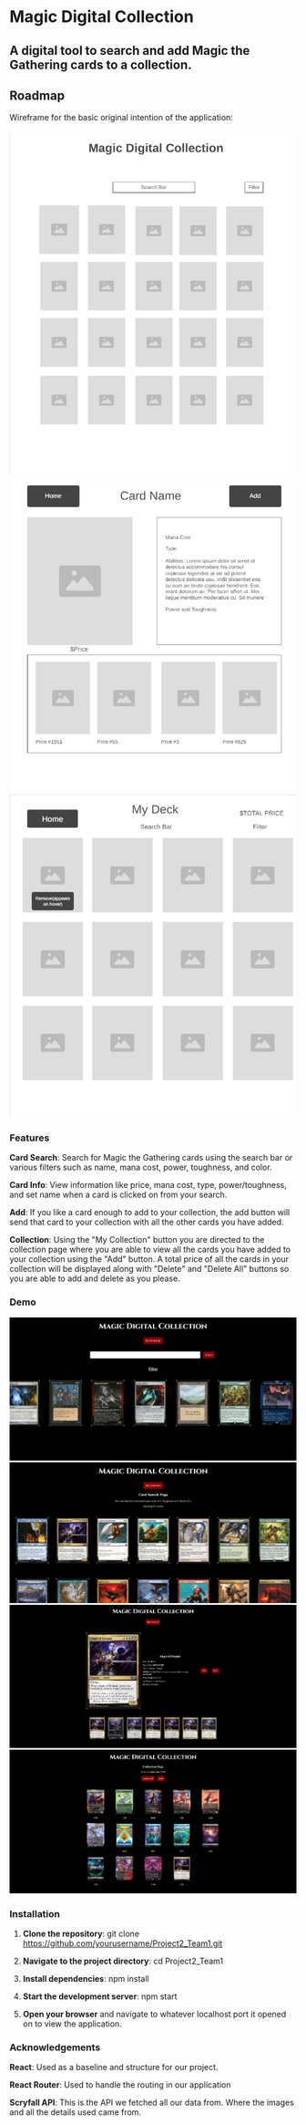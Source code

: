 # Magic Digital Collection

## A digital tool to search and add Magic the Gathering cards to a collection.

## Roadmap

Wireframe for the basic original intention of the application:

![Wireframe Homepage](/public/images/magichomewireframe.png)
![Wireframe Details](/public/images/cardinfowireframe.png)
![Wireframe Collection](/public/images/cardcollectionwireframe.png)

### Features

**Card Search**: Search for Magic the Gathering cards using the search bar or various filters such as name, mana cost, power, toughness, and color.

**Card Info**: View information like price, mana cost, type, power/toughness, and set name when a card is clicked on from your search. 

**Add**: If you like a card enough to add to your collection, the add button will send that card to your collection with all the other cards you have added.

**Collection**: Using the "My Collection" button you are directed to the collection page where you are able to view all the cards you have added to your collection using the "Add" button. A total price of all the cards in your collection will be displayed along with "Delete" and "Delete All" buttons so you are able to add and delete as you please.

### Demo

![Homepage](/public/images/magichome.png)
![Search](/public/images/magicsearch.png)
![Card Info](/public/images/magiccardinfo.png)
![Collection](/public/images/magiccollection.png)

### Installation

1. **Clone the repository**:
   git clone https://github.com/yourusername/Project2_Team1.git

2. **Navigate to the project directory**:
   cd Project2_Team1

3. **Install dependencies**:
   npm install

4. **Start the development server**:
   npm start

5. **Open your browser** and navigate to whatever localhost port it opened on to view the application.

### Acknowledgements

**React**: Used as a baseline and structure for our project.

**React Router**: Used to handle the routing in our application

**Scryfall API**: This is the API we fetched all our data from. Where the images and all the details used came from.